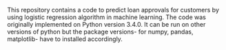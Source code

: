 This repository contains a code to predict loan approvals for customers by using logistic regression algorithm in machine learning.  The code was originally implemented on Python version 3.4.0. It can be run on other versions of python but the package versions- for numpy, pandas, matplotlib- have to installed accordingly.
